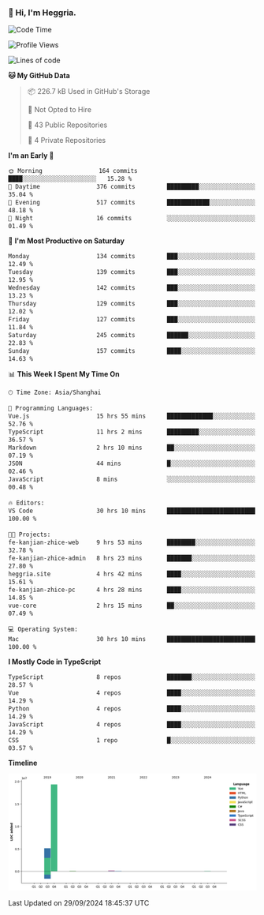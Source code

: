 ### 👋 Hi, I'm Heggria.

<!--START_SECTION:waka-->
![Code Time](http://img.shields.io/badge/Code%20Time-696%20hrs%2031%20mins-blue)

![Profile Views](http://img.shields.io/badge/Profile%20Views-3-blue)

![Lines of code](https://img.shields.io/badge/From%20Hello%20World%20I%27ve%20Written-24.8%20million%20lines%20of%20code-blue)

**🐱 My GitHub Data** 

> 📦 226.7 kB Used in GitHub's Storage 
 > 
> 🚫 Not Opted to Hire
 > 
> 📜 43 Public Repositories 
 > 
> 🔑 4 Private Repositories 
 > 
**I'm an Early 🐤** 

```text
🌞 Morning                164 commits         ████░░░░░░░░░░░░░░░░░░░░░   15.28 % 
🌆 Daytime                376 commits         █████████░░░░░░░░░░░░░░░░   35.04 % 
🌃 Evening                517 commits         ████████████░░░░░░░░░░░░░   48.18 % 
🌙 Night                  16 commits          ░░░░░░░░░░░░░░░░░░░░░░░░░   01.49 % 
```
📅 **I'm Most Productive on Saturday** 

```text
Monday                   134 commits         ███░░░░░░░░░░░░░░░░░░░░░░   12.49 % 
Tuesday                  139 commits         ███░░░░░░░░░░░░░░░░░░░░░░   12.95 % 
Wednesday                142 commits         ███░░░░░░░░░░░░░░░░░░░░░░   13.23 % 
Thursday                 129 commits         ███░░░░░░░░░░░░░░░░░░░░░░   12.02 % 
Friday                   127 commits         ███░░░░░░░░░░░░░░░░░░░░░░   11.84 % 
Saturday                 245 commits         ██████░░░░░░░░░░░░░░░░░░░   22.83 % 
Sunday                   157 commits         ████░░░░░░░░░░░░░░░░░░░░░   14.63 % 
```


📊 **This Week I Spent My Time On** 

```text
🕑︎ Time Zone: Asia/Shanghai

💬 Programming Languages: 
Vue.js                   15 hrs 55 mins      █████████████░░░░░░░░░░░░   52.76 % 
TypeScript               11 hrs 2 mins       █████████░░░░░░░░░░░░░░░░   36.57 % 
Markdown                 2 hrs 10 mins       ██░░░░░░░░░░░░░░░░░░░░░░░   07.19 % 
JSON                     44 mins             █░░░░░░░░░░░░░░░░░░░░░░░░   02.46 % 
JavaScript               8 mins              ░░░░░░░░░░░░░░░░░░░░░░░░░   00.48 % 

🔥 Editors: 
VS Code                  30 hrs 10 mins      █████████████████████████   100.00 % 

🐱‍💻 Projects: 
fe-kanjian-zhice-web     9 hrs 53 mins       ████████░░░░░░░░░░░░░░░░░   32.78 % 
fe-kanjian-zhice-admin   8 hrs 23 mins       ███████░░░░░░░░░░░░░░░░░░   27.80 % 
heggria.site             4 hrs 42 mins       ████░░░░░░░░░░░░░░░░░░░░░   15.61 % 
fe-kanjian-zhice-pc      4 hrs 28 mins       ████░░░░░░░░░░░░░░░░░░░░░   14.85 % 
vue-core                 2 hrs 15 mins       ██░░░░░░░░░░░░░░░░░░░░░░░   07.49 % 

💻 Operating System: 
Mac                      30 hrs 10 mins      █████████████████████████   100.00 % 
```

**I Mostly Code in TypeScript** 

```text
TypeScript               8 repos             ███████░░░░░░░░░░░░░░░░░░   28.57 % 
Vue                      4 repos             ████░░░░░░░░░░░░░░░░░░░░░   14.29 % 
Python                   4 repos             ████░░░░░░░░░░░░░░░░░░░░░   14.29 % 
JavaScript               4 repos             ████░░░░░░░░░░░░░░░░░░░░░   14.29 % 
CSS                      1 repo              █░░░░░░░░░░░░░░░░░░░░░░░░   03.57 % 
```



**Timeline**

![Lines of Code chart](https://raw.githubusercontent.com/heggria/heggria/main/assets/bar_graph.png)


 Last Updated on 29/09/2024 18:45:37 UTC
<!--END_SECTION:waka-->
